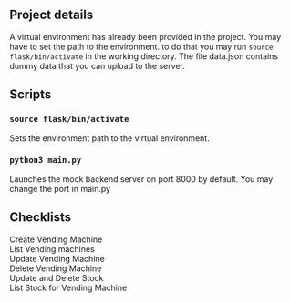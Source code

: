 ## Project details
A virtual environment has already been provided in the project. You may have to set the path to the environment. to do that you may run `source flask/bin/activate` in the working directory. The file data.json contains dummy data that you can upload to the server.

## Scripts 
### `source flask/bin/activate`
Sets the environment path to the virtual environment.

### `python3 main.py`
Launches the mock backend server on port 8000 by default. You may change the port in main.py 

## Checklists
Create Vending Machine  
List Vending machines
 <br />
Update Vending Machine
 <br />
Delete Vending Machine
 <br />
Update and Delete Stock
 <br />
List Stock for Vending Machine
 <br />